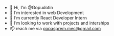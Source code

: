 - 👋 Hi, I’m @Gopudotin
- 👀 I’m interested in web Development
- 🌱 I’m currently  React Developer Intern
- 💞️ I’m looking to work with projects and interships
- 📫 reach me via gopasprem.mec@gmail.com

<!---
Gopudotin/Gopudotin is a ✨ special ✨ repository because its `README.md` (this file) appears on your GitHub profile.
You can click the Preview link to take a look at your changes.
--->
